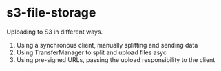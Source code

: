 # s3-file-storage

Uploading to S3 in different ways.

1. Using a synchronous client, manually splitting and sending data
2. Using TransferManager to split and upload files asyc
3. Using pre-signed URLs, passing the upload responsibility to the client
